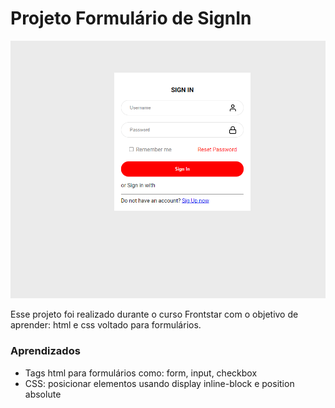 # Projeto Formulário de SignIn

![Projeto Preview](https://github.com/calegarielton/signinform/blob/master/assets/Screenshot.png?raw=true)



Esse projeto foi realizado durante o curso Frontstar com o objetivo de aprender: html e css voltado para formulários.

### Aprendizados
- Tags html para formulários como: form, input, checkbox
- CSS: posicionar elementos usando display inline-block e position absolute